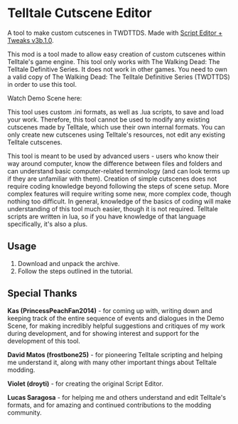 # Telltale Cutscene Editor
A tool to make custom cutscenes in TWDTTDS. Made with [Script Editor + Tweaks v3b.1.0](https://github.com/Telltale-Modding-Group/Telltale-Script-Editor-Tweaks).

This mod is a tool made to allow easy creation of custom cutscenes within Telltale's game engine. This tool only works with The Walking Dead: The Telltale Definitive Series. It does not work in other games. You need to own a valid copy of The Walking Dead: The Telltale Definitive Series (TWDTTDS) in order to use this tool.

Watch Demo Scene here:

This tool uses custom .ini formats, as well as .lua scripts, to save and load your work. Therefore, this tool cannot be used to modify any existing cutscenes made by Telltale, which use their own internal formats. You can only create new cutscenes using Telltale's resources, not edit any existing Telltale cutscenes.

This tool is meant to be used by advanced users - users who know their way around computer, know the difference between files and folders and can understand basic computer-related terminology (and can look terms up if they are unfamiliar with them). Creation of simple cutscenes does not require coding knowledge beyond following the steps of scene setup. More complex features will require writing some new, more complex code, though nothing too difficult. In general, knowledge of the basics of coding will make understanding of this tool much easier, though it is not required. Telltale scripts are written in lua, so if you have knowledge of that language specifically, it's also a plus.

## Usage

1) Download and unpack the archive.
2) Follow the steps outlined in the tutorial.

## Special Thanks

**Kas (PrincessPeachFan2014)** - for coming up with, writing down and keeping track of the entire sequence of events and dialogues in the Demo Scene, for making incredibly helpful suggestions and critiques of my work during development, and for showing interest and support for the development of this tool.

**David Matos (frostbone25)** - for pioneering Telltale scripting and helping me understand it, along with many other important things about Telltale modding.

**Violet (droyti)** - for creating the original Script Editor.

**Lucas Saragosa** - for helping me and others understand and edit Telltale's formats, and for amazing and continued contributions to the modding community.
